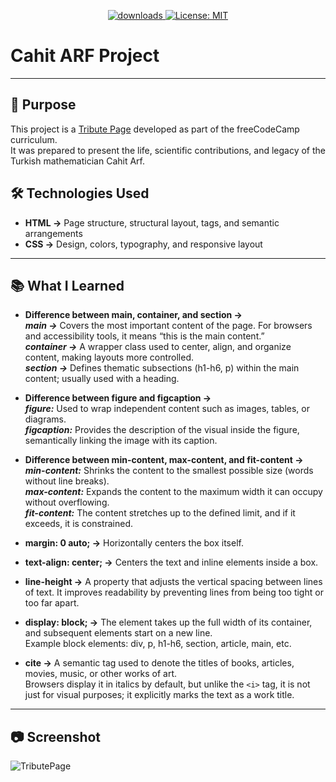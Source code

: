 <p align="center">
  <a href="https://github.com/busrademirell/tribute-page/blob/master/README.md">
    <img alt="downloads" src="https://img.shields.io/badge/English-En-blue" target="_blank" />
  </a>
  <a href="https://github.com/busrademirell/tribute-page/blob/master/doc/tr/Readme_tr.md">
    <img alt="License: MIT" src="https://img.shields.io/badge/Turkish-Tr-red" target="_blank" />
  </a>
</p>

# Cahit ARF Project

---

## 🎯 Purpose

This project is a [Tribute Page](https://tribute-page.freecodecamp.rocks/) developed as part of the freeCodeCamp curriculum.  
It was prepared to present the life, scientific contributions, and legacy of the Turkish mathematician Cahit Arf.

## 🛠 Technologies Used

- **HTML →** Page structure, structural layout, tags, and semantic arrangements
- **CSS →** Design, colors, typography, and responsive layout

---

## 📚 What I Learned

- **Difference between main, container, and section →**  
  **_main →_** Covers the most important content of the page. For browsers and accessibility tools, it means “this is the main content.”  
  **_container →_** A wrapper class used to center, align, and organize content, making layouts more controlled.  
  **_section →_** Defines thematic subsections (h1-h6, p) within the main content; usually used with a heading.

- **Difference between figure and figcaption →**  
  **_figure:_** Used to wrap independent content such as images, tables, or diagrams.  
  **_figcaption:_** Provides the description of the visual inside the figure, semantically linking the image with its caption.

- **Difference between min-content, max-content, and fit-content →**  
  **_min-content:_** Shrinks the content to the smallest possible size (words without line breaks).  
  **_max-content:_** Expands the content to the maximum width it can occupy without overflowing.  
  **_fit-content:_** The content stretches up to the defined limit, and if it exceeds, it is constrained.

- **margin: 0 auto; →** Horizontally centers the box itself.

- **text-align: center; →** Centers the text and inline elements inside a box.

- **line-height →** A property that adjusts the vertical spacing between lines of text. It improves readability by preventing lines from being too tight or too far apart.

- **display: block; →** The element takes up the full width of its container, and subsequent elements start on a new line.  
  Example block elements: div, p, h1-h6, section, article, main, etc.

- **cite →** A semantic tag used to denote the titles of books, articles, movies, music, or other works of art.  
  Browsers display it in italics by default, but unlike the `<i>` tag, it is not just for visual purposes; it explicitly marks the text as a work title.

---

## 📷 Screenshot

![TributePage](tribute.gif)
